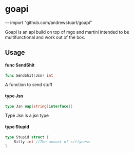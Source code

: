 # goapi
--
    import "github.com/andrewstuart/goapi"

Goapi is an api build on top of mgo and martini intended to be multifunctional
and work out of the box.

## Usage

#### func  SendShit

```go
func SendShit(Jsn) int
```
A function to send stuff

#### type Jsn

```go
type Jsn map[string]interface{}
```

Type Jsn is a jsn type

#### type Stupid

```go
type Stupid struct {
	Silly int //The amount of sillyness
}
```
